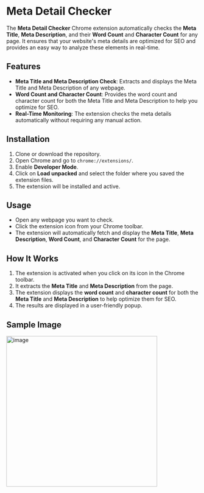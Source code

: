 # Meta Detail Checker

The **Meta Detail Checker** Chrome extension automatically checks the **Meta Title**, **Meta Description**, and their **Word Count** and **Character Count** for any page. It ensures that your website's meta details are optimized for SEO and provides an easy way to analyze these elements in real-time.

## Features
- **Meta Title and Meta Description Check**: Extracts and displays the Meta Title and Meta Description of any webpage.
- **Word Count and Character Count**: Provides the word count and character count for both the Meta Title and Meta Description to help you optimize for SEO.
- **Real-Time Monitoring**: The extension checks the meta details automatically without requiring any manual action.

## Installation

1. Clone or download the repository.
2. Open Chrome and go to `chrome://extensions/`.
3. Enable **Developer Mode**.
4. Click on **Load unpacked** and select the folder where you saved the extension files.
5. The extension will be installed and active.

## Usage

- Open any webpage you want to check.
- Click the extension icon from your Chrome toolbar.
- The extension will automatically fetch and display the **Meta Title**, **Meta Description**, **Word Count**, and **Character Count** for the page.

## How It Works

1. The extension is activated when you click on its icon in the Chrome toolbar.
2. It extracts the **Meta Title** and **Meta Description** from the page.
3. The extension displays the **word count** and **character count** for both the **Meta Title** and **Meta Description** to help optimize them for SEO.
4. The results are displayed in a user-friendly popup.

## Sample Image
<img width="396" alt="image" src="https://github.com/user-attachments/assets/556b7a33-940b-4da6-b98c-9587158d740e" />
